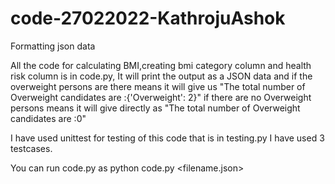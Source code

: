 # code-27022022-KathrojuAshok
Formatting json data



All the code for  calculating BMI,creating bmi category column and health risk column is in code.py, It will print the output as a JSON data and if the overweight persons are there
means it will give us "The total number of Overweight candidates are :{'Overweight': 2}" if there are no Overweight persons means it will give directly as "The total number of Overweight candidates are :0"




I have used unittest for testing of this code that is in testing.py I have used 3 testcases.


You can run code.py as
python code.py <filename.json>
